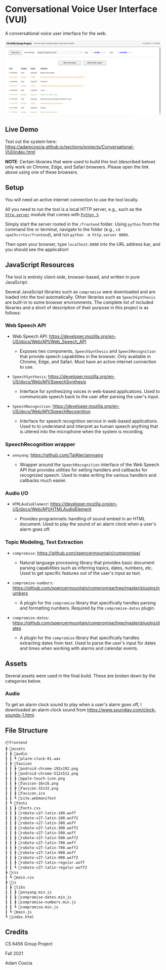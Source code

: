 # Conversational Voice User Interface (VUI)

A conversational voice user interface for the web.

![Hero Shot](hero-shot.png "Hero Shot")

## Live Demo

Test out the system here: <https://adamcoscia.github.io/sections/projects/Conversational-VUI/index.html>

**NOTE**: Certain libraries that were used to build this tool (described below)
only work on Chrome, Edge, and Safari browsers. Please open the link above
using one of these browsers.

## Setup

You will need an active internet connection to use the tool locally.

All you need to run the tool is a local HTTP server, e.g., such as the
[`http.server`](https://docs.python.org/3/library/http.server.html) module that
comes with [`Python 3`](https://www.python.org/).

Simply start the server rooted in the `/frontend` folder. Using `python` from
the command line or terminal, navigate to the folder
(e.g., `cd <path>/<to>/frontend`), and run `python -m http.server 8000`.

Then open your browser, type `localhost:8000` into the URL address bar, and
you should see the application!

## JavaScript Resources

The tool is entirely client-side, browser-based, and written in pure JavaScript.

Several JavaScript libraries such as `compromise` were downloaded and are
loaded into the tool automatically. Other libraries such as `SpeechSynthesis`
are built-in to some browser environments. The complete list of included
libraries and a short of description of their purpose in this project is as
follows:

### Web Speech API

- Web Speech API: <https://developer.mozilla.org/en-US/docs/Web/API/Web_Speech_API>

  - Exposes two components, `SpeechSynthesis` and `SpeechRecognition` that
    provide speech capabilities in the browser. Only available in Chrome, Edge,
    and Safari. Must have an active internet connection to use.

- `SpeechSynthesis`: <https://developer.mozilla.org/en-US/docs/Web/API/SpeechSynthesis>

  - Interface for synthesizing voices in web-based applications. Used to
    communicate speech back to the user after parsing the user's input.

- `SpeechRecognition`: <https://developer.mozilla.org/en-US/docs/Web/API/SpeechRecognition>

  - Interface for speech recognition service in web-based applications. Used to
    to understand and interpret as human speech anything that is uttered into
    the microphone when the system is recording.

### SpeechRecognition wrapper

- `annyang`: <https://github.com/TalAter/annyang>

  - Wrapper around the `SpeechRecognition` interface of the Web Speech API that
    provides utilities for setting handlers and callbacks for recognized
    speech. Used to make writing the various handlers and callbacks much
    easier.

### Audio I/O

- `HTMLAudioElement`: <https://developer.mozilla.org/en-US/docs/Web/API/HTMLAudioElement>

  - Provides programmatic handling of sound embed in an HTML document. Used
    to play the sound of an alarm clock when a user's alarm goes off.

### Topic Modeling, Text Extraction

- `compromise`: <https://github.com/spencermountain/compromise/>

  - Natural language processing library that provides basic document parsing
    capabilities such as inferring topics, dates, numbers, etc. Used to get
    specific features out of the user's input as text.

- `compromise-numbers`: <https://github.com/spencermountain/compromise/tree/master/plugins/numbers>

  - A plugin for the `compromise` library that specifically handles parsing
    and formatting numbers. Required by the `compromise-dates` plugin.

- `compromise-dates`: <https://github.com/spencermountain/compromise/tree/master/plugins/dates>

  - A plugin for the `compromise` library that specifically handles extracting
    dates from text. Used to parse the user's input for dates and times when
    working with alarms and calendar events.

## Assets

Several assets were used in the final build. These are broken down by the
categories below.

### Audio

To get an alarm clock sound to play when a user's alarm goes off, I
downloaded an alarm clock sound from
<https://www.soundjay.com/clock-sounds-1.html>.

## File Structure

```
📦frontend
┣ 📂assets
┃ ┣ 📂audio
┃ ┃ ┗ 📜alarm-clock-01.wav
┃ ┣ 📂favicon
┃ ┃ ┣ 📜android-chrome-192x192.png
┃ ┃ ┣ 📜android-chrome-512x512.png
┃ ┃ ┣ 📜apple-touch-icon.png
┃ ┃ ┣ 📜favicon-16x16.png
┃ ┃ ┣ 📜favicon-32x32.png
┃ ┃ ┣ 📜favicon.ico
┃ ┃ ┗ 📜site.webmanifest
┃ ┗ 📂fonts
┃ ┃ ┣ 📜fonts.css
┃ ┃ ┣ 📜roboto-v27-latin-100.woff
┃ ┃ ┣ 📜roboto-v27-latin-100.woff2
┃ ┃ ┣ 📜roboto-v27-latin-300.woff
┃ ┃ ┣ 📜roboto-v27-latin-300.woff2
┃ ┃ ┣ 📜roboto-v27-latin-500.woff
┃ ┃ ┣ 📜roboto-v27-latin-500.woff2
┃ ┃ ┣ 📜roboto-v27-latin-700.woff
┃ ┃ ┣ 📜roboto-v27-latin-700.woff2
┃ ┃ ┣ 📜roboto-v27-latin-900.woff
┃ ┃ ┣ 📜roboto-v27-latin-900.woff2
┃ ┃ ┣ 📜roboto-v27-latin-regular.woff
┃ ┃ ┗ 📜roboto-v27-latin-regular.woff2
┣ 📂css
┃ ┗ 📜main.css
┣ 📂js
┃ ┣ 📂libs
┃ ┃ ┣ 📜annyang.min.js
┃ ┃ ┣ 📜compromise-dates.min.js
┃ ┃ ┣ 📜compromise-numbers.min.js
┃ ┃ ┗ 📜compromise.min.js
┃ ┗ 📜main.js
┗ 📜index.html
```

## Credits

CS 6456 Group Project

Fall 2021

Adam Coscia
